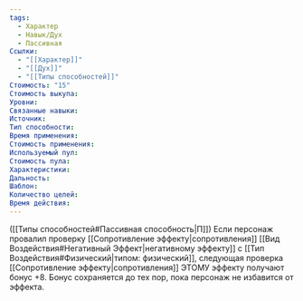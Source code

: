 ```yaml
---
tags:
  - Характер
  - Навык/Дух
  - Пассивная
Ссылки:
  - "[[Характер]]"
  - "[[Дух]]"
  - "[[Типы способностей]]"
Стоимость: "15"
Стоимость выкупа:
Уровни:
Связанные навыки:
Источник:
Тип способности:
Время применения:
Стоимость применения:
Используемый пул:
Стоимость пула:
Характеристики:
Дальность:
Шаблон:
Количество целей:
Время действия:
---
```

([[Типы способностей#Пассивная способность|П]]) Если персонаж провалил проверку [[Сопротивление эффекту|сопротивления]] [[Вид Воздействия#Негативный Эффект|негативному эффекту]] с  [[Тип Воздействия#Физический|типом: физический]], следующая проверка [[Сопротивление эффекту|сопротивления]]  ЭТОМУ эффекту получают бонус +8. Бонус сохраняется до тех пор, пока персонаж не избавится от эффекта. 